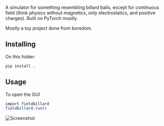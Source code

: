 A simulator for something resembling billard balls, except for continuous field 
(think physics without magnetics, only electrostatics, and positive charges). 
Built on PyTorch mostly.

Mostly a toy project done from boredom.


## Installing
On this folder:
```sh
pip install .
```

## Usage
To open the GUI
```sh
import fieldbillard
fieldbillard.run()
```

![Screenshot](docs/digs/examplegui.png)